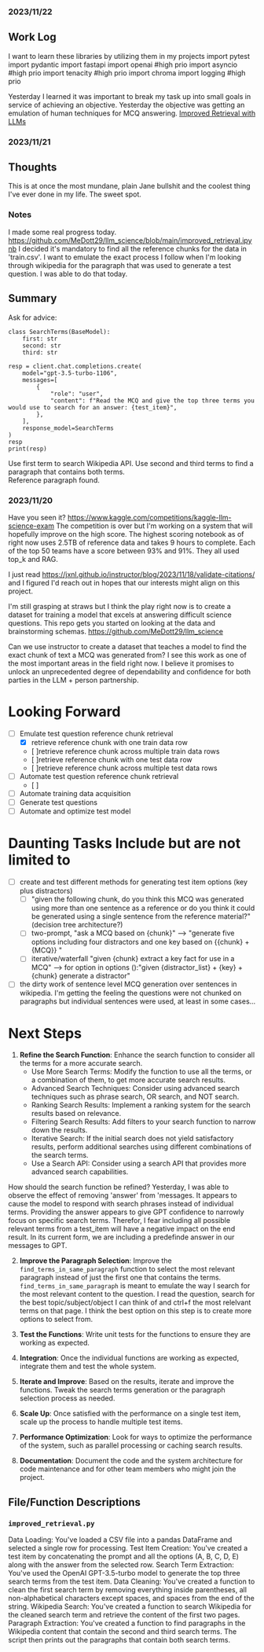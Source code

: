 ### 2023/11/22
Work Log
---

I want to learn these libraries by utilizing them in my projects
import pytest
import pydantic
import fastapi 
import openai #high prio
import asyncio #high prio
import tenacity #high prio
import chroma
import logging #high prio

Yesterday I learned it was important to break my task up into small goals in service of achieving an objective.
Yesterday the objective was getting an emulation of human techniques for MCQ answering.  [Improved Retrieval with LLMs](/home/m/llm_science/improved_retrieval.ipynb)
### 2023/11/21
## Thoughts
This is at once the most mundane, plain Jane bullshit and the coolest thing I've ever done in my life. The sweet spot.
### Notes
I made some real progress today. https://github.com/MeDott29/llm_science/blob/main/improved_retrieval.ipynb
I decided it's mandatory to find all the reference chunks for the data in 'train.csv'.  I want to emulate the exact process I follow when I'm looking through wikipedia for the paragraph that was used to generate a test question.  I was able to do that today.


## Summary
Ask for advice:
```
class SearchTerms(BaseModel):
    first: str
    second: str
    third: str
    
resp = client.chat.completions.create(
    model="gpt-3.5-turbo-1106",
    messages=[
        {
            "role": "user", 
            "content": f"Read the MCQ and give the top three terms you would use to search for an answer: {test_item}",
        },
    ],
    response_model=SearchTerms
)
resp
print(resp)
```
Use first term to search Wikipedia API. Use second and third terms to find a paragraph that contains both terms.  
Reference paragraph found.

### 2023/11/20
Have you seen it? https://www.kaggle.com/competitions/kaggle-llm-science-exam
The competition is over but I'm working on a system that will hopefully improve on the high score.
The highest scoring notebook as of right now uses 2.5TB of reference data and takes 9 hours to complete.  Each of the top 50 teams have a score between 93% and 91%.  They all used top_k and RAG.

I just read https://jxnl.github.io/instructor/blog/2023/11/18/validate-citations/ and I figured I'd reach out in hopes that our interests might align on this project.

I'm still grasping at straws but I think the play right now is to create a dataset for training a model that excels at answering difficult science questions.  This repo gets you started on looking at the data and brainstorming schemas. https://github.com/MeDott29/llm_science

Can we use instructor to create a dataset that teaches a model to find the exact chunk of text a MCQ was generated from?
I see this work as one of the most important areas in the field right now. I believe it promises to unlock an unprecedented degree of dependability and confidence for both parties in the LLM + person partnership.

# Looking Forward

- [ ] Emulate test question reference chunk retrieval
    - [x] retrieve reference chunk with one train data row
    - [ ]retrieve reference chunk across multiple train data rows
    - [ ]retrieve reference chunk with one test data row
    - [ ]retrieve reference chunk across multiple test data rows
- [ ] Automate test question reference chunk retrieval
    - [ ]
- [ ] Automate training data acquisition
- [ ] Generate test questions
- [ ] Automate and optimize test model

# Daunting Tasks Include but are not limited to 
- [ ] create and test different methods for generating test item options (key plus distractors)
    - [ ] "given the following chunk, do you think this MCQ was generated using more than one sentence as a reference or do you think it could be generated using a single sentence from the reference material?" (decision tree architecture?)
    - [ ] two-prompt, "ask a MCQ based on {chunk}" --> "generate five options including four distractors and one key based on {{chunk} + {MCQ}} "
    - [ ] iterative/waterfall "given {chunk} extract a key fact for use in a MCQ" --> for option in options ():"given {distractor_list} + {key} + {chunk} generate a distractor"
- [ ] the dirty work of sentence level MCQ generation over sentences in wikipedia.  I'm getting the feeling the questions were not chunked on paragraphs but individual sentences were used, at least in some cases...

# Next Steps

1. **Refine the Search Function**: Enhance the search function to consider all the terms for a more accurate search.
    - Use More Search Terms: Modify the function to use all the terms, or a combination of them, to get more accurate search results.
    - Advanced Search Techniques: Consider using advanced search techniques such as phrase search, OR search, and NOT search.
    - Ranking Search Results: Implement a ranking system for the search results based on relevance.
    - Filtering Search Results: Add filters to your search function to narrow down the results.
    - Iterative Search: If the initial search does not yield satisfactory results, perform additional searches using different combinations of the search terms.
    - Use a Search API: Consider using a search API that provides more advanced search capabilities.

How should the search function be refined? Yesterday, I was able to observe the effect of removing 'answer' from 'messages.  It appears to cause the model to respond with search phrases instead of individual terms. Providing the answer appears to give GPT confidence to narrowly focus on specific search terms. Therefor, I fear including all possible relevant terms from a test_item will have a negative impact on the end result.
In its current form, we are including a predefinde answer in our messages to GPT.

2. **Improve the Paragraph Selection**: Improve the `find_terms_in_same_paragraph` function to select the most relevant paragraph instead of just the first one that contains the terms.
    `find_terms_in_same_paragraph` is meant to emulate the way I search for the most relevant content to the question.  I read the question, search for the best topic/subject/object I can think of and ctrl+f the most relelvant terms on that page.  I think the best option on this step is to create more options to select from.
3. **Test the Functions**: Write unit tests for the functions to ensure they are working as expected.

4. **Integration**: Once the individual functions are working as expected, integrate them and test the whole system.

5. **Iterate and Improve**: Based on the results, iterate and improve the functions. Tweak the search terms generation or the paragraph selection process as needed.

6. **Scale Up**: Once satisfied with the performance on a single test item, scale up the process to handle multiple test items.

7. **Performance Optimization**: Look for ways to optimize the performance of the system, such as parallel processing or caching search results.

8. **Documentation**: Document the code and the system architecture for code maintenance and for other team members who might join the project.

## File/Function Descriptions
### `improved_retrieval.py`
Data Loading: You've loaded a CSV file into a pandas DataFrame and selected a single row for processing.
Test Item Creation: You've created a test item by concatenating the prompt and all the options (A, B, C, D, E) along with the answer from the selected row.
Search Term Extraction: You've used the OpenAI GPT-3.5-turbo model to generate the top three search terms from the test item.
Data Cleaning: You've created a function to clean the first search term by removing everything inside parentheses, all non-alphabetical characters except spaces, and spaces from the end of the string.
Wikipedia Search: You've created a function to search Wikipedia for the cleaned search term and retrieve the content of the first two pages.
Paragraph Extraction: You've created a function to find paragraphs in the Wikipedia content that contain the second and third search terms.
The script then prints out the paragraphs that contain both search terms.
